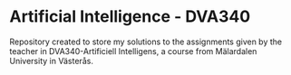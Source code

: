 # Artificial Intelligence - DVA340
Repository created to store my solutions to the assignments given by the teacher in DVA340-Artificiell Intelligens, a course from Mälardalen University in Västerås.
